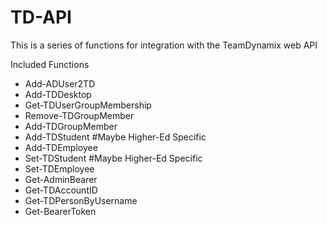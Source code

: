 # TD-API
This is a series of functions for integration with the TeamDynamix web API

Included Functions
 - Add-ADUser2TD
 - Add-TDDesktop
 - Get-TDUserGroupMembership
 - Remove-TDGroupMember
 - Add-TDGroupMember
 - Add-TDStudent #Maybe Higher-Ed Specific
 - Add-TDEmployee
 - Set-TDStudent #Maybe Higher-Ed Specific
 - Set-TDEmployee
 - Get-AdminBearer
 - Get-TDAccountID
 - Get-TDPersonByUsername
 - Get-BearerToken
 
 
 
